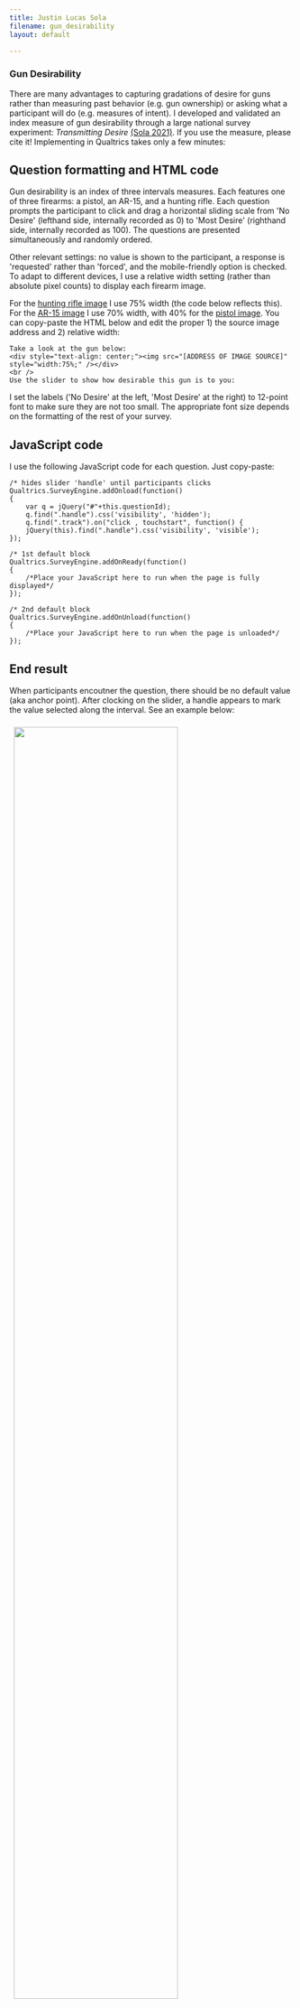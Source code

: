 ```yaml
---
title: Justin Lucas Sola
filename: gun_desirability
layout: default

--- 
```

### Gun Desirability

There are many advantages to capturing gradations of desire for guns rather than measuring past behavior (e.g. gun ownership) or asking what a participant will do (e.g. measures of intent). I developed and validated an index measure of gun desirability through a large national survey experiment: *Transmitting Desire* [(Sola 2021)](https://doi.org/10.1177/07311214211007179). If you use the measure, please cite it! Implementing in Qualtrics takes only a few minutes:

## Question formatting and HTML code

Gun desirability is an index of three intervals measures. Each features one of three firearms: a pistol, an AR-15, and a hunting rifle. Each question prompts the participant to click and drag a horizontal sliding scale from 'No Desire' (lefthand side, internally recorded as 0) to 'Most Desire' (righthand side, internally recorded as 100). The questions are presented simultaneously and randomly ordered.

Other relevant settings: no value is shown to the participant, a response is 'requested' rather than 'forced', and the mobile-friendly option is checked. To adapt to different devices, I use a relative width setting (rather than absolute pixel counts) to display each firearm image.

For the [hunting rifle image](./files/hunting_rifle.png) I use 75% width (the code below reflects this). For the [AR-15 image](./files/ar-15.png) I use 70% width, with 40% for the [pistol image](./files/pistol.png). You can copy-paste the HTML below and edit the proper 1) the source image address and 2) relative width:
```
Take a look at the gun below:
<div style="text-align: center;"><img src="[ADDRESS OF IMAGE SOURCE]" style="width:75%;" /></div>
<br />
Use the slider to show how desirable this gun is to you:
```

I set the labels ('No Desire' at the left, 'Most Desire' at the right) to 12-point font to make sure they are not too small. The appropriate font size depends on the formatting of the rest of your survey.

## JavaScript code

I use the following JavaScript code for each question. Just copy-paste:
```
/* hides slider 'handle' until participants clicks 
Qualtrics.SurveyEngine.addOnload(function()
{
	var q = jQuery("#"+this.questionId);
	q.find(".handle").css('visibility', 'hidden');
	q.find(".track").on("click , touchstart", function() {
	jQuery(this).find(".handle").css('visibility', 'visible');
});

/* 1st default block
Qualtrics.SurveyEngine.addOnReady(function()
{
	/*Place your JavaScript here to run when the page is fully displayed*/
});

/* 2nd default block
Qualtrics.SurveyEngine.addOnUnload(function()
{
	/*Place your JavaScript here to run when the page is unloaded*/
});
```

## End result

When participants encoutner the question, there should be no default value (aka anchor point). After clocking on the slider, a handle appears to mark the value selected along the interval. See an example below:
<style> img { max-width: 76%; height: auto; padding: 8px } </style>
<img src="./files/hunting_rifle_example.png 1177w" 
  align="center"
  style="max-width:1177px;width:76%;height:auto;padding:8px">
